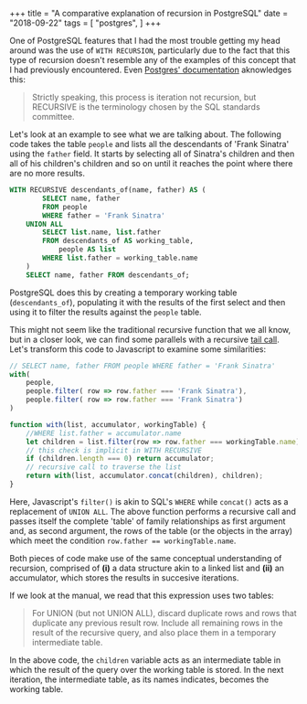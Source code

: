 +++
title = "A comparative explanation of recursion in PostgreSQL"
date = "2018-09-22"
tags = [
	"postgres",
	]
+++

One of PostgreSQL features that I had the most trouble getting
my head around was the use of `WITH RECURSION`, particularly due
to the fact that this type of recursion doesn't resemble any of
the examples of this concept that I had previously encountered.
Even [Postgres' documentation][psql-doc] aknowledges this:

> Strictly speaking, this process is iteration not recursion, but RECURSIVE is the terminology chosen by the SQL standards committee.

Let's look at an example to see what we are talking about.
The following code takes the table `people` and lists all the
descendants of 'Frank Sinatra' using the `father` field.
It starts by selecting all of Sinatra's children and then all
of his children's children and so on until it reaches the point
where there are no more results.

```sql
WITH RECURSIVE descendants_of(name, father) AS (
		SELECT name, father
		FROM people
		WHERE father = 'Frank Sinatra'
	UNION ALL
		SELECT list.name, list.father
		FROM descendants_of AS working_table,
			people AS list
		WHERE list.father = working_table.name
	)
	SELECT name, father FROM descendants_of;
```

PostgreSQL does this by creating a temporary working table (`descendants_of`), populating it with the results of the first select and then using it to filter the results against the `people` table.

This might not seem like the traditional recursive function that we all know, but in a closer look, we can find some parallels with a recursive [tail call][tail-call]. Let's transform this code to Javascript to examine some similarities:

```javascript
// SELECT name, father FROM people WHERE father = 'Frank Sinatra'
with(
	people,
	people.filter( row => row.father === 'Frank Sinatra'),
	people.filter( row => row.father === 'Frank Sinatra')
)

function with(list, accumulator, workingTable) {
	//WHERE list.father = accumulator.name
	let children = list.filter(row => row.father === workingTable.name);
	// this check is implicit in WITH RECURSIVE
	if (children.length === 0) return accumulator;
	// recursive call to traverse the list
	return with(list, accumulator.concat(children), children);
}
```

Here, Javascript's `filter()` is akin to SQL's `WHERE`
while `concat()` acts as a replacement of `UNION ALL`.
The above function performs a recursive call and passes
itself the complete 'table' of family relationships as
first argument and, as second argument, the rows of the
table (or the objects in the array) which meet the
condition `row.father == workingTable.name`.

Both pieces of code make use of the same conceptual
understanding of recursion, comprised of **(i)** a data
structure akin to a linked list and **(ii)** an accumulator,
which stores the results in succesive iterations.

If we look at the manual, we read that this expression uses two
tables:

> For UNION (but not UNION ALL), discard duplicate rows and
rows that duplicate any previous result row. Include all
remaining rows in the result of the recursive query, and also place
them in a temporary intermediate table.

In the above code, the `children` variable acts as an intermediate
table in which the result of the query over the working table
is stored. In the next iteration, the intermediate table, as its
names indicates, becomes the working table.

[psql-doc]: https://www.postgresql.org/docs/9.1/static/queries-with.html#QUERIES-WITH-SELECT
[tail-call]: https://en.wikipedia.org/wiki/Tail_call
